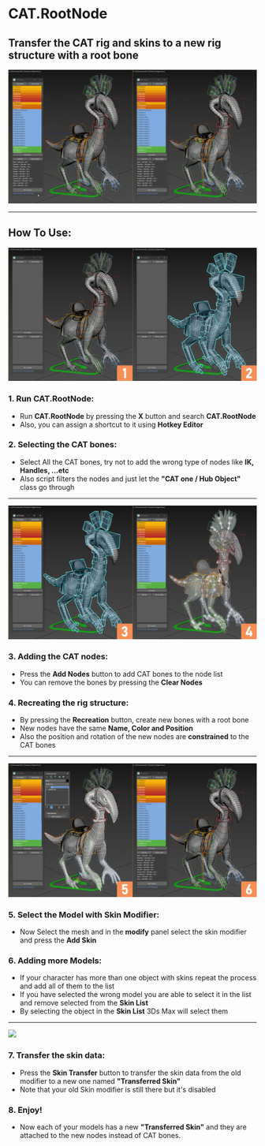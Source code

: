 # CAT.RootNode
## Transfer the CAT rig and skins to a new rig structure with a root bone
![](img/0.gif)

---
## How To Use:
![](img/1.jpg)
### 1. Run CAT.RootNode:
* Run **CAT.RootNode** by pressing the **X** button and search **CAT.RootNode**
* Also, you can assign a shortcut to it using **Hotkey Editor**
  
### 2. Selecting the CAT bones:
  * Select All the CAT bones, try not to add the wrong type of nodes like **IK, Handles, ...etc**
  * Also script filters the nodes and just let the **"CAT one / Hub Object"** class go through
---
![](img/2.jpg)
### 3. Adding the CAT nodes:
  * Press the **Add Nodes** button to add CAT bones to the node list
  * You can remove the bones by pressing the **Clear Nodes**
### 4. Recreating the rig structure:
  * By pressing the **Recreation** button, create new bones with a root bone
  * New nodes have the same **Name, Color and Position**
  * Also the position and rotation of the new nodes are **constrained** to the CAT bones
---
![](img/3.jpg)
### 5. Select the Model with Skin Modifier:
  * Now Select the mesh and in the **modify** panel select the skin modifier and press the **Add Skin**
### 6. Adding more Models:
  * If your character has more than one object with skins repeat the process and add all of them to the list
  * If you have selected the wrong model you are able to select it in the list and remove selected from the **Skin List**
  * By selecting the object in the **Skin List** 3Ds Max will select them
---
![](img/4.jpg)
### 7. Transfer the skin data:
  * Press the **Skin Transfer** button to transfer the skin data from the old modifier to a new one named **"Transferred Skin"**
  * Note that your old Skin modifier is still there but it's disabled
### 8. Enjoy!
  * Now each of your models has a new **"Transferred Skin"** and they are attached to the new nodes instead of CAT bones.
